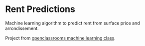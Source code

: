 # Rent Predictions
Machine learning algorithm to predict rent from surface price and arrondissement.

Project from [openclassrooms machine learning class](https://openclassrooms.com/fr/courses/4011851-initiez-vous-au-machine-learning/6785036-entrainez-vous-a-entrainer-un-algorithme-de-machine-learning).
